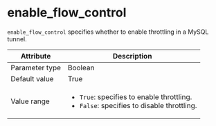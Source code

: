 # enable_flow_control

`enable_flow_control` specifies whether to enable throttling in a MySQL tunnel.

| Attribute | Description |
|----------|---------|
| Parameter type | Boolean |
| Default value | True |
| Value range | <ul><li>`True`: specifies to enable throttling.</li><li>`False`: specifies to disable throttling.</li></ul> |
